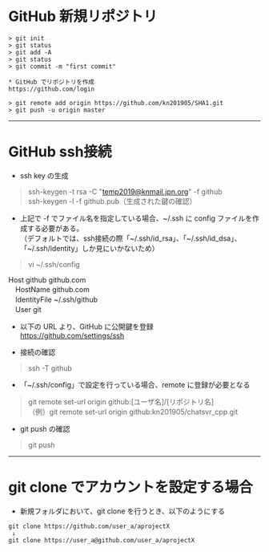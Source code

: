 
# GitHub 新規リポジトリ  

```
> git init  
> git status  
> git add -A  
> git status  
> git commit -m "first commit"

* GitHub でリポジトリを作成  
https://github.com/login  

> git remote add origin https://github.com/kn201905/SHA1.git  
> git push -u origin master  
```

---
# GitHub ssh接続  
* ssh key の生成  
> ssh-keygen -t rsa -C "temp2019@knmail.jpn.org" -f github  
> ssh-keygen -l -f github.pub（生成された鍵の確認）  

* 上記で -f でファイル名を指定している場合、\~/.ssh に config ファイルを作成する必要がある。  
（デフォルトでは、ssh接続の際「\~/.ssh/id_rsa」、「\~/.ssh/id_dsa」、「\~/.ssh/identity」しか見にいかないため）  
>  vi ~/.ssh/config  

Host github github.com  
　HostName github.com  
　IdentityFile ~/.ssh/github  
　User git  

* 以下の URL より、GitHub に公開鍵を登録  
https://github.com/settings/ssh  

* 接続の確認  
> ssh -T github  

* 「~/.ssh/config」で設定を行っている場合、remote に登録が必要となる  
> git remote set-url origin github:[ユーザ名]/[リポジトリ名]  
（例）git remote set-url origin github:kn201905/chatsvr_cpp.git  

* git push の確認  
> git push  

---
# git clone でアカウントを設定する場合

* 新規フォルダにおいて、git clone を行うとき、以下のようにする

```
git clone https://github.com/user_a/aprojectX
 ↓
git clone https://user_a@github.com/user_a/aprojectX
```

